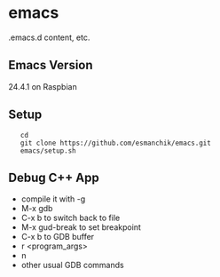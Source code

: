 emacs
=====

.emacs.d content, etc.

## Emacs Version 

24.4.1 on Raspbian

## Setup
       cd
       git clone https://github.com/esmanchik/emacs.git
       emacs/setup.sh

## Debug C++ App
 * compile it with -g
 * M-x gdb
 * C-x b to switch back to file
 * M-x gud-break to set breakpoint
 * C-x b to GDB buffer
 * r <program_args>
 * n
 * other usual GDB commands
